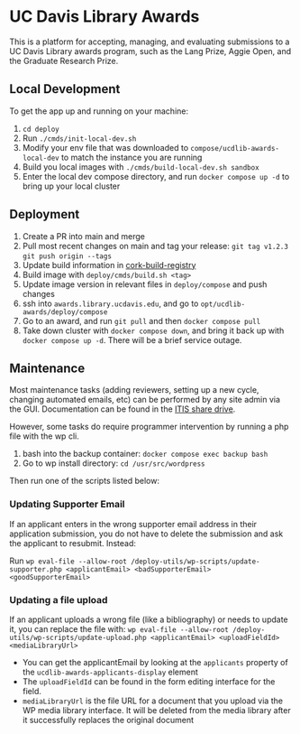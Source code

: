 # UC Davis Library Awards

This is a platform for accepting, managing, and evaluating submissions to a UC Davis Library awards program, such as the Lang Prize, Aggie Open, and the Graduate Research Prize.

## Local Development

To get the app up and running on your machine:

1. `cd deploy`
2. Run `./cmds/init-local-dev.sh`
3. Modify your env file that was downloaded to `compose/ucdlib-awards-local-dev` to match the instance you are running
4. Build you local images with `./cmds/build-local-dev.sh sandbox`
5.  Enter the local dev compose directory, and run `docker compose up -d` to bring up your local cluster


## Deployment
1. Create a PR into main and merge
2. Pull most recent changes on main and tag your release: `git tag v1.2.3` `git push origin --tags`
3. Update build information in [cork-build-registry](https://github.com/ucd-library/cork-build-registry)
4. Build image with `deploy/cmds/build.sh <tag>`
5. Update image version in relevant files in `deploy/compose` and push changes
6. ssh into `awards.library.ucdavis.edu`, and go to `opt/ucdlib-awards/deploy/compose`
7. Go to an award, and run `git pull` and then `docker compose pull`
8. Take down cluster with `docker compose down`, and bring it back up with `docker compose up -d`. There will be a brief service outage.


## Maintenance
Most maintenance tasks (adding reviewers, setting up a new cycle, changing automated emails, etc) can be performed by any site admin via the GUI. Documentation can be found in the [ITIS share drive](https://drive.google.com/drive/folders/1zIPVWnY__DCTLBaRyEYrDT1sZVOsssQF).

However, some tasks do require programmer intervention by running a php file with the wp cli.
1. bash into the backup container: `docker compose exec backup bash`
2. Go to wp install directory: `cd /usr/src/wordpress`

Then run one of the scripts listed below:

### Updating Supporter Email
If an applicant enters in the wrong supporter email address in their application submission, you do not have to delete the submission and ask the applicant to resubmit. Instead:

Run `wp eval-file --allow-root /deploy-utils/wp-scripts/update-supporter.php <applicantEmail> <badSupporterEmail> <goodSupporterEmail>`

### Updating a file upload
If an applicant uploads a wrong file (like a bibliography) or needs to update it, you can replace the file with:
`wp eval-file --allow-root /deploy-utils/wp-scripts/update-upload.php <applicantEmail> <uploadFieldId> <mediaLibraryUrl>`

- You can get the applicantEmail by looking at the `applicants` property of the `ucdlib-awards-applicants-display` element
- The `uploadFieldId` can be found in the form editing interface for the field.
- `mediaLibraryUrl` is the file URL for a document that you upload via the WP media library interface. It will be deleted from the media library after it successfully replaces the original document

